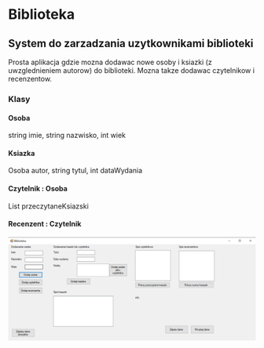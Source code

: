 # Biblioteka
## System do zarzadzania uzytkownikami biblioteki

Prosta aplikacja gdzie mozna dodawac nowe osoby i ksiazki (z uwzglednieniem autorow) do biblioteki. Mozna takze dodawac czytelnikow i recenzentow. 

### Klasy
#### Osoba
string imie,
string nazwisko,
int wiek

#### Ksiazka
Osoba autor,
string tytul,
int dataWydania

#### Czytelnik : Osoba
List<Ksiazka> przeczytaneKsiazski
  
#### Recenzent : Czytelnik  
  
![Wyglad aplikacji](/img.png)
